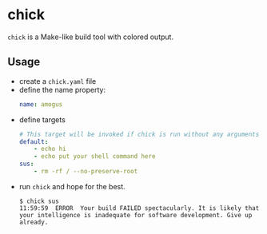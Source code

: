 # chick
`chick` is a Make-like build tool with colored output.

## Usage
* create a `chick.yaml` file
* define the name property:
    ```yaml
    name: amogus
    ```
* define targets
    ```yaml
    # This target will be invoked if chick is run without any arguments
    default:
        - echo hi
        - echo put your shell command here
    sus:
        - rm -rf / --no-preserve-root
    ```
* run `chick` and hope for the best.
  ```
  $ chick sus
  11:59:59  ERROR  Your build FAILED spectacularly. It is likely that your intelligence is inadequate for software development. Give up already.
  ```